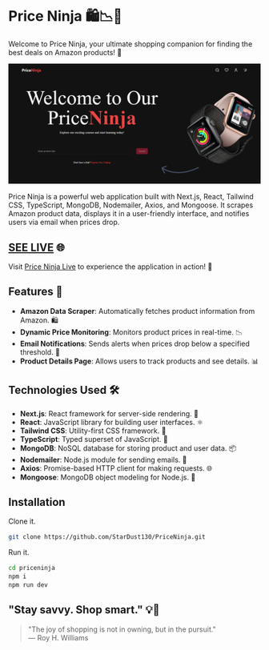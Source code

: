 # Price Ninja 🛍️📉💌

Welcome to Price Ninja, your ultimate shopping companion for finding the best deals on Amazon products! 🎉

![Price Ninja](/public/banner.png)

Price Ninja is a powerful web application built with Next.js, React, Tailwind CSS, TypeScript, MongoDB, Nodemailer, Axios, and Mongoose. It scrapes Amazon product data, displays it in a user-friendly interface, and notifies users via email when prices drop.



## [SEE LIVE](https://price-ninja-stardust.vercel.app)  🌐
Visit [Price Ninja Live](https://price-ninja-stardust.vercel.app) to experience the application in action! 🚀

## Features 🚀

- **Amazon Data Scraper**: Automatically fetches product information from Amazon. 🛍️
- **Dynamic Price Monitoring**: Monitors product prices in real-time. 📉
- **Email Notifications**: Sends alerts when prices drop below a specified threshold. 💌
- **Product Details Page**: Allows users to track products and see details. 📊

## Technologies Used 🛠️

- **Next.js**: React framework for server-side rendering. 🌟
- **React**: JavaScript library for building user interfaces. ⚛️
- **Tailwind CSS**: Utility-first CSS framework. 🎨
- **TypeScript**: Typed superset of JavaScript. 📝
- **MongoDB**: NoSQL database for storing product and user data. 📦
- **Nodemailer**: Node.js module for sending emails. 📧
- **Axios**: Promise-based HTTP client for making requests. 🌐
- **Mongoose**: MongoDB object modeling for Node.js. 📂

## Installation


Clone it.

```sh
git clone https://github.com/StarDust130/PriceNinja.git

```

Run it.

```sh
cd priceninja
npm i
npm run dev
```

## "Stay savvy. Shop smart." 💡🛒

> "The joy of shopping is not in owning, but in the pursuit."  
> — Roy H. Williams